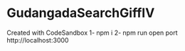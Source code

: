# GudangadaSearchGiffIV
Created with CodeSandbox
1- npm i
2- npm run
open port http://localhost:3000
